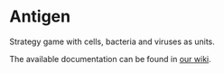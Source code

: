 # Antigen
Strategy game with cells, bacteria and viruses as units.

The available documentation can be found in [our wiki](https://github.com/ZabuzaW/Antigen/wiki).
